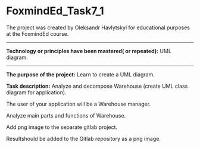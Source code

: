 # FoxmindEd_Task7_1
The project was created by Oleksandr Havlytskyi for educational purposes at the FoxmindEd course.
____
**Technology or principles have been mastered( or repeated):** UML diagram.
____
**The purpose of the project:** Learn to create a UML diagram.

**Task description:**
Analyze and decompose Warehouse (create UML class diagram for application).

The user of your application will be a Warehouse manager.

Analyze main parts and functions of Warehouse.

Add png image to the separate gitlab project.

 
Resultshould be  added to the Gitlab repository as a png image.

